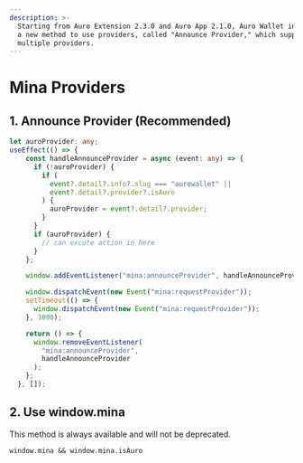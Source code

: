 ```yaml
---
description: >-
  Starting from Auro Extension 2.3.0 and Auro App 2.1.0, Auro Wallet introduces
  a new method to use providers, called "Announce Provider," which supports
  multiple providers.
---
```


# Mina Providers

## 1. Announce Provider (Recommended)

```ts
let auroProvider: any; 
useEffect(() => {
    const handleAnnounceProvider = async (event: any) => {
      if (!auroProvider) {
        if (
          event?.detail?.info?.slug === "aurowallet" ||
          event?.detail?.provider?.isAuro
        ) {
          auroProvider = event?.detail?.provider;
        }
      }
      if (auroProvider) {
        // can excute action in here
      }
    };

    window.addEventListener("mina:announceProvider", handleAnnounceProvider);

    window.dispatchEvent(new Event("mina:requestProvider"));
    setTimeout(() => {
      window.dispatchEvent(new Event("mina:requestProvider"));
    }, 1000);

    return () => {
      window.removeEventListener(
        "mina:announceProvider",
        handleAnnounceProvider
      );
    };
  }, []);
```

## 2. Use window.mina

This method is always available and will not be deprecated.

`window.mina && window.mina.isAuro`
